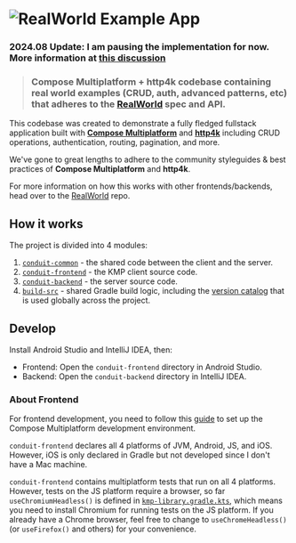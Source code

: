 # ![RealWorld Example App](logo.png)

<h3>2024.08 Update: I am pausing the implementation for now. More information at <a href="https://github.com/gothinkster/realworld/discussions/1545#discussioncomment-10165234">this discussion</a></h3>

> ### Compose Multiplatform + http4k codebase containing real world examples (CRUD, auth, advanced patterns, etc) that adheres to the [RealWorld](https://github.com/gothinkster/realworld) spec and API.

This codebase was created to demonstrate a fully fledged fullstack application built with **[Compose Multiplatform](https://www.jetbrains.com/lp/compose-multiplatform/)** and **[http4k](https://www.http4k.org/)** including CRUD operations, authentication, routing, pagination, and more.

We've gone to great lengths to adhere to the community styleguides & best practices of **Compose Multiplatform** and **http4k**.

For more information on how this works with other frontends/backends, head over to the [RealWorld](https://github.com/gothinkster/realworld) repo.

## How it works

The project is divided into 4 modules:

1. [`conduit-common`](./conduit-common) - the shared code between the client and the server.
2. [`conduit-frontend`](./conduit-frontend) - the KMP client source code.
3. [`conduit-backend`](./conduit-backend) - the server source code.
4. [`build-src`](./build-src) - shared Gradle build logic, including the [version catalog](./build-src/libs.versions.toml) that is used globally across the project.

## Develop

Install Android Studio and IntelliJ IDEA, then:

- Frontend: Open the `conduit-frontend` directory in Android Studio.
- Backend: Open the `conduit-backend` directory in IntelliJ IDEA.

### About Frontend

For frontend development, you need to follow this [guide](https://www.jetbrains.com/help/kotlin-multiplatform-dev/multiplatform-setup.html#check-your-environment) to set up the Compose Multiplatform development environment.

`conduit-frontend` declares all 4 platforms of JVM, Android, JS, and iOS. However, iOS is only declared in Gradle but not developed since I don't have a Mac machine.

`conduit-frontend` contains multiplatform tests that run on all 4 platforms. However, tests on the JS platform require a browser, so far `useChromiumHeadless()` is defined in [`kmp-library.gradle.kts`](build-src/plugins/multiplatform-library/src/main/kotlin/my/kmp-library.gradle.kts), which means you need to install Chromium for running tests on the JS platform. If you already have a Chrome browser, feel free to change to `useChromeHeadless()`(or `useFirefox()` and others) for your convenience.
